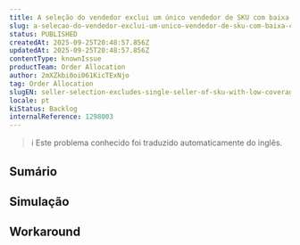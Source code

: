```yaml
---
title: A seleção do vendedor exclui um único vendedor de SKU com baixa cobertura, causando indisponibilidade na etapa de alocação
slug: a-selecao-do-vendedor-exclui-um-unico-vendedor-de-sku-com-baixa-cobertura-causando-indisponibilidade-na-etapa-de-alocacao
status: PUBLISHED
createdAt: 2025-09-25T20:48:57.856Z
updatedAt: 2025-09-25T20:48:57.856Z
contentType: knownIssue
productTeam: Order Allocation
author: 2mXZkbi0oi061KicTExNjo
tag: Order Allocation
slugEN: seller-selection-excludes-single-seller-of-sku-with-low-coverage-causing-unavailability-in-allocation-step
locale: pt
kiStatus: Backlog
internalReference: 1298003
---
```


>ℹ️ Este problema conhecido foi traduzido automaticamente do inglês.

## Sumário


## Simulação


## Workaround

